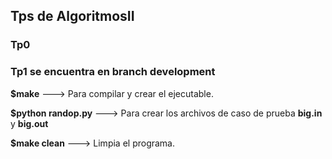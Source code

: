 ## Tps de AlgoritmosII
### Tp0
### Tp1 se encuentra en branch development


**$make** ---> Para compilar y crear el ejecutable.

**$python randop.py** ---> Para crear los archivos de caso de prueba **big.in** y **big.out**

**$make clean** ---> Limpia el programa.
